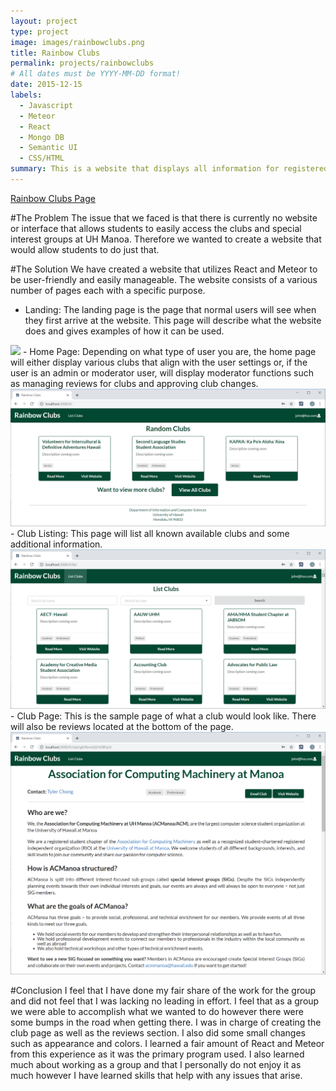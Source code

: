 ```yaml
---
layout: project
type: project
image: images/rainbowclubs.png
title: Rainbow Clubs
permalink: projects/rainbowclubs
# All dates must be YYYY-MM-DD format!
date: 2015-12-15
labels:
  - Javascript
  - Meteor
  - React
  - Mongo DB
  - Semantic UI
  - CSS/HTML
summary: This is a website that displays all information for registered clubs at UH Manoa.  It also has functions that allows updating club information, review clubs, and moderator capabilities.
---
```


[Rainbow Clubs Page](https://rainbowclubs.github.io/)

#The Problem
The issue that we faced is that there is currently no website or interface that allows students to easily access the clubs and special interest groups at UH Manoa.  Therefore we wanted to create a website that would allow students to do just that.  

#The Solution
We have created a website that utilizes React and Meteor to be user-friendly and easily manageable.  The website consists of a various number of pages each with a specific purpose.  
- Landing:
The landing page is the page that normal users will see when they first arrive at the website.  This page will describe what the website does and gives examples of how it can be used.
<img class="ui medium image" src="../images/nobody_landing.png">
- Home Page:
Depending on what type of user you are, the home page will either display various clubs that align with the user settings or, if the user is an admin or moderator user, will display moderator functions such as managing reviews for clubs and approving club changes.  
<img class="ui medium image" src="../images/user_landing.png">
- Club Listing:
This page will list all known available clubs and some additional information.
<img class="ui medium image" src="../images/user_club_listing.png">
- Club Page:
This is the sample page of what a club would look like.  There will also be reviews located at the bottom of the page.
<img class="ui medium image" src="../images/user_club_details_description.png">

#Conclusion
I feel that I have done my fair share of the work for the group and did not feel that I was lacking no leading in effort.  I feel that as a group we were able to accomplish what we wanted to do however there were some bumps in the road when getting there.  I was in charge of creating the club page as well as the reviews section.  I also did some small changes such as appearance and colors.  I learned a fair amount of React and Meteor from this experience as it was the primary program used.  I also learned much about working as a group and that I personally do not enjoy it as much however I have learned skills that help with any issues that arise.  
